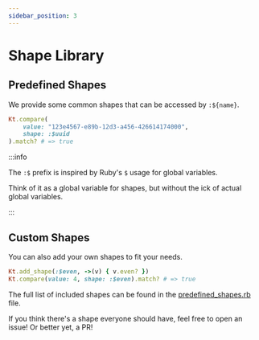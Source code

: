 ```yaml
---
sidebar_position: 3
---
```


# Shape Library

## Predefined Shapes

We provide some common shapes that can be accessed by `:${name}`.

```ruby title="Showcasing the UUID Shape"
Kt.compare(
    value: "123e4567-e89b-12d3-a456-426614174000",
    shape: :$uuid
).match? # => true
```

:::info

The `:$` prefix is inspired by Ruby's `$` usage for global variables.

Think of it as a global variable for shapes, but without the ick of actual global variables.

:::

## Custom Shapes

You can also add your own shapes to fit your needs.

```ruby
Kt.add_shape(:$even, ->(v) { v.even? })
Kt.compare(value: 4, shape: :$even).match? # => true
```

The full list of included shapes can be found in the [predefined_shapes.rb](https://github.com/jtannas/katachi/blob/main/lib/katachi/predefined_shapes.rb) file.

If you think there's a shape everyone should have, feel free to open an issue! Or better yet, a PR!

